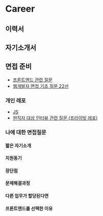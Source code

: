 # Career

## 이력서

## 자기소개서

## 면접 준비

- [프론트엔드 관련 질문](https://github.com/JaeYeopHan/Interview_Question_for_Beginner/tree/main/FrontEnd)
- [웹개발자 면접 기초 질문 22선](https://subicura.com/2021/06/27/study-guide.html#%EB%94%94%ED%85%8C%EC%9D%BC%EC%9D%84-%EB%86%92%EC%9D%B4%EC%9E%90)

### 개인 레포

- [JS](https://github.com/koremp/junior-fe-interview-questions/blob/main/js/README.md)
- [현직자 대상 인터뷰 관련 질문 (프라이빗 레포)](https://github.com/koremp/junior-fe-interview-questions/tree/main/interview_questions)

### 나에 대한 면접질문

#### 짧은 자기소개

#### 지원동기

#### 장단점

#### 문제해결과정

#### 다른 업무가 할당된다면

#### 프론트엔드를 선택한 이유

#### 

